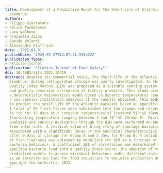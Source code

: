 ```yaml
---
title: Development of a Predictive Model for the Shelf-Life of Atlantic Mackerel (Scomber
  Scombrus)
authors:
- Filippo Giarratana
- Felice Panebianco
- Luca Nalbone
- Graziella Ziino
- Davide Valenti
- Alessandro Giuffrida
date: '2022-01-01'
publishDate: '2024-03-27T13:07:31.945372Z'
publication_types:
- article-journal
publication: '*Italian Journal of Food Safety*'
doi: 10.4081/ijfs.2022.10019
abstract: Despite its commercial value, the shelf-life of the Atlantic mackerel (Scomber
  scombrus) during refrigerated storage was poorly investigated. In this regard, the
  Quality Index Method (QIM) was proposed as a suitable scoring system for freshness
  and quality sensorial estimation of fishery products. This study aims to develop
  a deterministic mathematical model based on dynamic temperatures conditions and
  a suc-cessive statistical analysis of the results obtained. This model will be exploited
  to predict the shelf-life of the Atlantic mackerel based on specific storage temperatures.
  A total of 60 fresh fishes were subdivided into two groups and respectively stored
  in ice for 12 days at a constant temperature of 1textpm0.5$^∘$C (Group A) and a
  fluctuating temperature ranging between 1 and 7$^∘$C (Group B). Microbiological
  analysis and sensory evaluation through the QIM were performed on each fish at regular
  time inter-vals. A critical value of 6 Log cfu/g of spoilage bacteria (mainly psychotropic)
  associated with a significant decay of the sensorial characteristics was exceeded
  after 9 days of storage for Group A and 3 days for Group B. A reliable prediction
  of fish freshness was obtained by modelling the QIM as a function of the spoilage
  bacteria behaviour. A coefficient $β$ of correlation was determined to convert the
  spoilage bacteria load into a Quality Index score. The adoption of mathematical
  predictive models to assess microbial behaviour under different environmental conditions
  is an interest-ing tool for food industries to maximize production and reduce waste.
  o̧pyright the Author(s), 2022.
---
```

